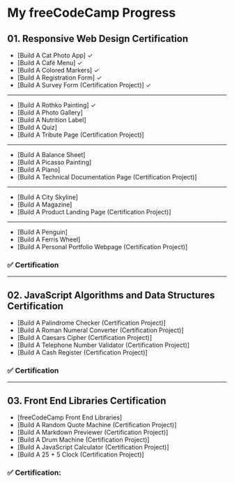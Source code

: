 # My freeCodeCamp Progress

## 01. Responsive Web Design Certification 

- [Build A Cat Photo App] ✓
- [Build A Café Menu] ✓
- [Build A Colored Markers] ✓
- [Build A Registration Form] ✓
- [Build A Survey Form (Certification Project)] ✓

---

- [Build A Rothko Painting] ✓
- [Build A Photo Gallery] 
- [Build A Nutrition Label] 
- [Build A Quiz]
- [Build A Tribute Page (Certification Project)]

---

- [Build A Balance Sheet]
- [Build A Picasso Painting]
- [Build A Piano]
- [Build A Technical Documentation Page (Certification Project)]

---

- [Build A City Skyline]
- [Build A Magazine]
- [Build A Product Landing Page (Certification Project)]

---

- [Build A Penguin]
- [Build A Ferris Wheel]
- [Build A Personal Portfolio Webpage (Certification Project)]

### ✅ Certification

---

## 02. JavaScript Algorithms and Data Structures Certification 

- [Build A Palindrome Checker (Certification Project)]
- [Build A Roman Numeral Converter (Certification Project)]
- [Build A Caesars Cipher (Certification Project)]
- [Build A Telephone Number Validator (Certification Project)]
- [Build A Cash Register (Certification Project)]

### ✅ Certification

---

## 03. Front End Libraries Certification 

- [freeCodeCamp Front End Libraries]
- [Build A Random Quote Machine (Certification Project)]
- [Build A Markdown Previewer (Certification Project)]
- [Build A Drum Machine (Certification Project)]
- [Build A JavaScript Calculator (Certification Project)]
- [Build A 25 + 5 Clock (Certification Project)] 

### ✅ Certification: 
